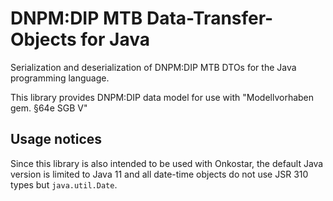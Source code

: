 # DNPM:DIP MTB Data-Transfer-Objects for Java

Serialization and deserialization of DNPM:DIP MTB DTOs for the Java programming language.

This library provides DNPM:DIP data model for use with "Modellvorhaben gem. §64e SGB V"

## Usage notices

Since this library is also intended to be used with Onkostar, the default Java version is limited to Java 11
and all date-time objects do not use JSR 310 types but `java.util.Date`.

